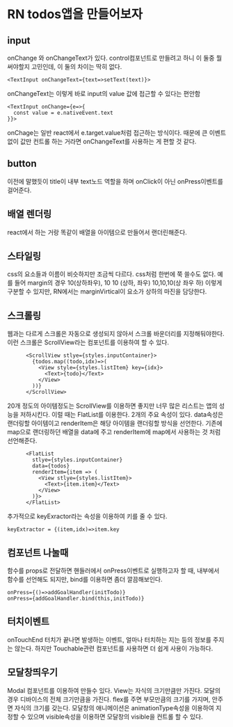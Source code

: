 # RN todos앱을 만들어보자

## input
onChange 와 onChangeText가 있다. control컴포넌트로 만들려고 하니 이 둘중 뭘 써야할지 고민인데, 이 둘의 차이는 딱히 없다. 
```
<TextInput onChangeText={text=>setText(text)}>
```
onChangeText는 이렇게 바로 input의 value 값에 접근할 수 있다는 편안함
```
<TextInput onChange={e=>{
  const value = e.nativeEvent.text
}}>
```
onChage는 일반 react에서 e.target.value처럼 접근하는 방식이다. 때문에 큰 이벤트 없이 값만 컨트롤 하는 거라면 onChangeText를 사용하는 게 편할 것 같다.


## button
이전에 말했듯이 title이 내부 text노드 역할을 하며 onClick이 아닌 onPress이벤트를 걸어준다.

## 배열 렌더링
react에서 하는 거랑 똑같이 배열을 아이템으로 만들어서 랜더린해준다.

## 스타일링
css의 요소들과 이름이 비슷하지만 조금씩 다르다. css처럼 한번에 쭉 쓸수도 없다. 예를 들어 margin의 경우 10(상하좌우), 10 10 (상하, 좌우) 10,10,10(상 좌우 하) 이렇게 구분할 수 있지만, RN에서는 marginVirtical이 요소가 상하의 마진을 담당한다.

## 스크롤링
웹과는 다르게 스크롤은 자동으로 생성되지 않아서 스크롤 바운더리를 지정해둬야한다. 이런 스크롤은 ScrollView라는 컴포넌트를 이용하여 할 수 있다.
```
      <ScrollView stlye={styles.inputContainer}>
        {todos.map((todo,idx)=>(
          <View style={styles.listItem} key={idx}>
            <Text>{todo}</Text>
          </View>
        ))}
      </ScrollView>
```
20개 정도의 아이템정도는 ScrollView를 이용하면 좋지만 너무 많은 리스트는 앱의 성능을 저하시킨다. 이럴 때는 FlatList를 이용한다. 2개의 주요 속성이 있다. data속성은 랜더링할 아이템이고 renderItem은 해당 아이템을 랜더링할 방식을 선언한다. 기존에 map으로 랜더링하던 배열을 data에 주고 renderItem에 map에서 사용하는 것 처럼 선언해준다.
```
      <FlatList 
        stlye={styles.inputContainer} 
        data={todos} 
        renderItem={item => (
          <View stlye={styles.listItem}>
            <Text>{item.item}</Text>
          </View>
        )}>
      </FlatList>
```
추가적으로 keyExractor라는 속성을 이용하여 키를 줄 수 있다.
```
keyExtractor = {(item,idx)=>item.key
```

## 컴포넌트 나눌때
함수를 props로 전달하면 핸들러에서 onPress이벤트로 실행하고자 할 때, 내부에서 함수를 선언해도 되지만, bind를 이용하면 좀더 깔끔해보인다. 
```
onPress={()=>addGoalHandler(initTodo)}
onPress={addGoalHandler.bind(this,initTodo)}
```

## 터치이벤트
onTouchEnd 터치가 끝나면 발생하는 이벤트, 얼마나 터치하는 지는 등의 정보를 주지는 않는다. 하지만 Touchable관련 컴포넌트를 사용하면 더 쉽게 사용이 가능하다.

## 모달창띄우기
Modal 컴포넌트를 이용하여 만들수 있다. View는 자식의 크기만큼만 가진다. 모달의 경우 디바이스의 전체 크기만큼을 가진다. flex를 주면 부모만큼의 크기를 가지며, 안주면 자식의 크기를 갖는다. 모달창의 애니메이션은 animationType속성을 이용하여 지정할 수 있으며 visible속성을 이용하면 모달창의 visible을 컨트롤 할 수 있다.